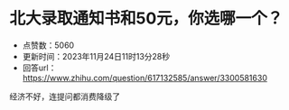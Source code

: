 # 北大录取通知书和50元，你选哪一个？
- 点赞数：5060
- 更新时间：2023年11月24日11时13分28秒
- 回答url：https://www.zhihu.com/question/617132585/answer/3300581630
<body>
 <p data-pid="Ax7uSNaE">经济不好，连提问都消费降级了</p>
</body>